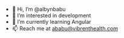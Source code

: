 - 👋 Hi, I’m @albynbabu
- 👀 I’m interested in development
- 🌱 I’m currently learning Angular
- 📫 Reach me at ababu@vibrenthealth.com

<!---
albynbabu/albynbabu is a ✨ special ✨ repository because its `README.md` (this file) appears on your GitHub profile.
You can click the Preview link to take a look at your changes.
--->
